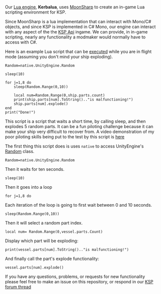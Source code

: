 Our [Lua engine](https://www.lua.org/manual/5.2/), **Kerbalua**, uses [MoonSharp](http://www.moonsharp.org/) to create an in-game Lua scripting environment for KSP. 

Since MoonSharp is a lua implementation that can interact with Mono/C# objects, and since KSP is implemented in C# Mono, our engine can interact with any aspect of the the [KSP Api](https://kerbalspaceprogram.com/api/annotated.html) ingame. We can provide, in in-game scripting, nearly any functionality a modmaker would normally have to access with C#.

Here is an example Lua script that can be [executed](https://github.com/evandisoft/RedOnion/blob/master/TroubleShooting.md#how-do-i-run-a-script) while you are in flight mode (assuming you don't mind your ship exploding). 
```
Random=native.UnityEngine.Random

sleep(10)

for j=1,8 do
    sleep(Random.Range(0,10))
    
    local num=Random.Range(0,ship.parts.count)
    print(ship.parts[num].ToString().."is malfunctioning!")
    ship.parts[num].explode()
end
print("Done!")
```

This script is a script that waits a short time, by calling sleep, and then explodes 5 random parts. It can be a fun piloting challenge because
it can make your ship very difficult to recover from. A video demonstration of my poor piloting skills being put to the test by this script is [here](https://www.youtube.com/watch?v=xzAghlB2NLw)

The first thing this script does is uses `native` to access UnityEngine's [Random](https://docs.unity3d.com/ScriptReference/Random.html) class.

```
Random=native.UnityEngine.Random
```
Then it waits for ten seconds.

```
sleep(10)
```

Then it goes into a loop
```
for j=1,8 do
```

Each iteration of the loop is going to first wait between 0 and 10 seconds.
```
sleep(Random.Range(0,10))
```

Then it will select a random part index.
```
local num= Random.Range(0,vessel.parts.Count)
```

Display which part will be exploding:
```
print(vessel.parts[num].ToString().."is malfunctioning!")
```

And finally call the part's explode functionality:
```
vessel.parts[num].explode()
```

If you have any questions, problems, or requests for new functionality please feel free to make an issue on this repository, or respond in our [KSP forum thread](https://forum.kerbalspaceprogram.com/index.php?/topic/183050-wipalpha-release-020-redonion-unrestricted-in-game-scripting-with-repl-and-live-editing-with-intellisense-lua-and-a-custom-jsruby-like-language-implemented/)
